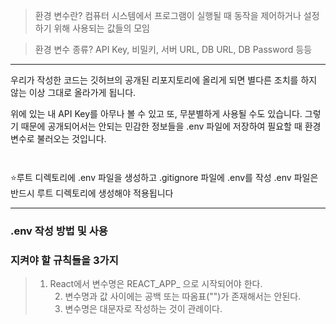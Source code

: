 <blockquote>
<p>환경 변수란?
컴퓨터 시스템에서 프로그램이 실행될 때 동작을 제어하거나 설정하기 위해 사용되는 값들의 모임</p>
</blockquote>
<blockquote>
<p>환경 변수 종류?
 API Key, 비밀키, 서버 URL, DB URL, DB Password 등등</p>
</blockquote>
<hr />
<p> 우리가 작성한 코드는 깃허브의 공개된 리포지토리에 올리게 되면
 별다른 조치를 하지 않는 이상 그대로 올라가게 됩니다.</p>
<p> 위에 있는 내 API Key를 아무나 볼 수 있고
 또, 무분별하게 사용될 수도 있습니다. 그렇기 때문에 공개되어서는
 안되는 민감한 정보들을 .env 파일에 저장하여 필요할 때 환경 변수로 불러오는 것입니다.</p>
<p> <img alt="" src="https://velog.velcdn.com/images/kkikki/post/98444927-bbfe-4626-8356-aef1c099c500/image.png" /></p>
<p><img alt="" src="https://velog.velcdn.com/images/kkikki/post/08cd569d-2bd9-452c-be92-00e550de5ad7/image.png" /></p>
<p>⭐️루트 디렉토리에 .env 파일을 생성하고 .gitignore 파일에 .env를 작성
.env 파일은 반드시 루트 디렉토리에 생성해야 적용됩니다</p>
<hr />
<h3 id="env-작성-방법-및-사용">.env 작성 방법 및 사용</h3>
<h3 id="지켜야-할-규칙들을-3가지">지켜야 할 규칙들을 3가지</h3>
<blockquote>
<ol>
<li>React에서 변수명은 REACT_APP_ 으로 시작되어야 한다.<ol start="2">
<li>변수명과 값 사이에는 공백 또는 따옴표(&quot;&quot;)가 존재해서는 안된다.</li>
<li>변수명은 대문자로 작성하는 것이 관례이다.</li>
</ol>
</li>
</ol>
</blockquote>
<p> <img alt="" src="https://velog.velcdn.com/images/kkikki/post/f27fa00f-e735-4f89-90d0-166249837589/image.png" /></p>
<p><img alt="" src="https://velog.velcdn.com/images/kkikki/post/66eea7de-1b8f-4873-80b7-055fbc51c856/image.png" /></p>
<p><img alt="" src="https://velog.velcdn.com/images/kkikki/post/ed4e41e8-3fba-41af-8929-e89984a672c8/image.png" /></p>